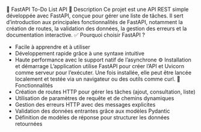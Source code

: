 📘 FastAPI To-Do List API
🧠 Description
Ce projet est une API REST simple développée avec FastAPI, conçue pour gérer une liste de tâches. Il sert d’introduction aux principales fonctionnalités de FastAPI, notamment la création de routes, la validation des données, la gestion des erreurs et la documentation interactive.
✅ Pourquoi choisir FastAPI ?
- Facile à apprendre et à utiliser
- Développement rapide grâce à une syntaxe intuitive
- Haute performance avec le support natif de l’asynchrone
⚙️ Installation et démarrage
L’application utilise FastAPI pour créer l’API et Uvicorn comme serveur pour l’exécuter. Une fois installée, elle peut être lancée localement et testée via un navigateur ou des outils comme curl.
📌 Fonctionnalités
- Création de routes HTTP pour gérer les tâches (ajout, consultation, liste)
- Utilisation de paramètres de requête et de chemins dynamiques
- Gestion des erreurs HTTP avec des messages explicites
- Validation des données entrantes grâce aux modèles Pydantic
- Définition de modèles de réponse pour structurer les données retournées


